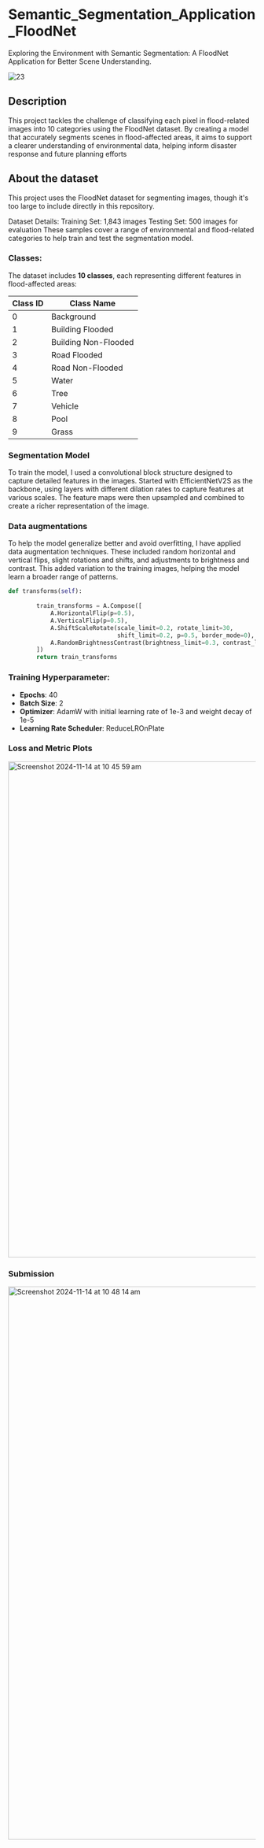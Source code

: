 # Semantic_Segmentation_Application_FloodNet
Exploring the Environment with Semantic Segmentation: A FloodNet Application for Better Scene Understanding.

![23](https://github.com/user-attachments/assets/3320727f-4d88-4576-96e1-d80829d2f525)

## Description
This project tackles the challenge of classifying each pixel in flood-related images into 10 categories using the FloodNet dataset. By creating a model that accurately segments scenes in flood-affected areas, it aims to support a clearer understanding of environmental data, helping inform disaster response and future planning efforts

## About the dataset 
This project uses the FloodNet dataset for segmenting images, though it's too large to include directly in this repository.

Dataset Details:
Training Set: 1,843 images
Testing Set: 500 images for evaluation
These samples cover a range of environmental and flood-related categories to help train and test the segmentation model.

### Classes:
The dataset includes **10 classes**, each representing different features in flood-affected areas:

| Class ID | Class Name         |
|----------|--------------------|
| 0        | Background         |
| 1        | Building Flooded   |
| 2        | Building Non-Flooded |
| 3        | Road Flooded       |
| 4        | Road Non-Flooded   |
| 5        | Water              |
| 6        | Tree               |
| 7        | Vehicle            |
| 8        | Pool               |
| 9        | Grass              |

### Segmentation Model 
To train the model, I used a convolutional block structure designed to capture detailed features in the images. Started with EfficientNetV2S as the backbone, using layers with different dilation rates to capture features at various scales. The feature maps were then upsampled and combined to create a richer representation of the image.

### Data augmentations
To help the model generalize better and avoid overfitting, I have applied data augmentation techniques. These included random horizontal and vertical flips, slight rotations and shifts, and adjustments to brightness and contrast. This added variation to the training images, helping the model learn a broader range of patterns.

```python
def transforms(self):
        
        train_transforms = A.Compose([
            A.HorizontalFlip(p=0.5),
            A.VerticalFlip(p=0.5),
            A.ShiftScaleRotate(scale_limit=0.2, rotate_limit=30, 
                               shift_limit=0.2, p=0.5, border_mode=0),
            A.RandomBrightnessContrast(brightness_limit=0.3, contrast_limit=0.3, p=0.5)
        ])
        return train_transforms
```

### Training Hyperparameter:
- **Epochs**: 40
- **Batch Size**: 2
- **Optimizer**: AdamW with initial learning rate of 1e-3 and weight decay of 1e-5
- **Learning Rate Scheduler**: ReduceLROnPlate

### Loss and Metric Plots

<img width="1008" alt="Screenshot 2024-11-14 at 10 45 59 am" src="https://github.com/user-attachments/assets/4ddeaa5f-16ec-4109-a1a7-e77cca8de1f7">

### Submission 
<img width="1124" alt="Screenshot 2024-11-14 at 10 48 14 am" src="https://github.com/user-attachments/assets/8c9a7280-e945-483f-bbaf-7434fb51980f">


